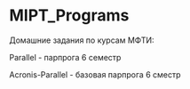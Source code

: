 # MIPT_Programs

Домашние задания по курсам МФТИ:



Parallel - парпрога 6 семестр

Acronis-Parallel - базовая парпрога 6 сместр
